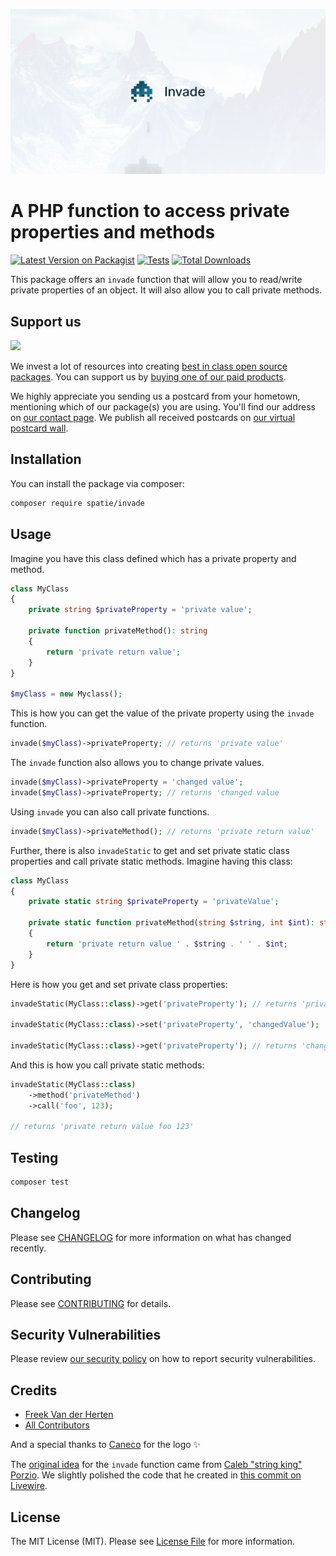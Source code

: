<p align="center"><img src="/art/socialcard.png" alt="Social Card of Invade"></p>

# A PHP function to access private properties and methods

[![Latest Version on Packagist](https://img.shields.io/packagist/v/spatie/invade.svg?style=flat-square)](https://packagist.org/packages/spatie/invade)
[![Tests](https://github.com/spatie/invade/actions/workflows/run-tests.yml/badge.svg?branch=main)](https://github.com/spatie/invade/actions/workflows/run-tests.yml)
[![Total Downloads](https://img.shields.io/packagist/dt/spatie/invade.svg?style=flat-square)](https://packagist.org/packages/spatie/invade)

This package offers an `invade` function that will allow you to read/write private properties of an object. It will also allow you to call private methods.

## Support us

[<img src="https://github-ads.s3.eu-central-1.amazonaws.com/invade.jpg?t=1" width="419px" />](https://spatie.be/github-ad-click/invade)

We invest a lot of resources into creating [best in class open source packages](https://spatie.be/open-source). You can support us by [buying one of our paid products](https://spatie.be/open-source/support-us).

We highly appreciate you sending us a postcard from your hometown, mentioning which of our package(s) you are using. You'll find our address on [our contact page](https://spatie.be/about-us). We publish all received postcards on [our virtual postcard wall](https://spatie.be/open-source/postcards).

## Installation

You can install the package via composer:

```bash
composer require spatie/invade
```

## Usage

Imagine you have this class defined which has a private property and method.

```php
class MyClass
{
    private string $privateProperty = 'private value';

    private function privateMethod(): string
    {
        return 'private return value';
    }
}

$myClass = new Myclass();
```

This is how you can get the value of the private property using the `invade` function.

```php
invade($myClass)->privateProperty; // returns 'private value'
```

The `invade` function also allows you to change private values.

```php
invade($myClass)->privateProperty = 'changed value';
invade($myClass)->privateProperty; // returns 'changed value
```

Using `invade` you can also call private functions.

```php
invade($myClass)->privateMethod(); // returns 'private return value'
```

Further, there is also `invadeStatic` to get and set private static class properties and call private static methods. Imagine having this class:

```php
class MyClass
{
    private static string $privateProperty = 'privateValue';

    private static function privateMethod(string $string, int $int): string
    {
        return 'private return value ' . $string . ' ' . $int;
    }
}
```

Here is how you get and set private class properties:

```php
invadeStatic(MyClass::class)->get('privateProperty'); // returns 'private value'

invadeStatic(MyClass::class)->set('privateProperty', 'changedValue');

invadeStatic(MyClass::class)->get('privateProperty'); // returns 'changedValue'
```

And this is how you call private static methods:

```php
invadeStatic(MyClass::class)
    ->method('privateMethod')
    ->call('foo', 123);

// returns 'private return value foo 123'
```

## Testing

```bash
composer test
```

## Changelog

Please see [CHANGELOG](CHANGELOG.md) for more information on what has changed recently.

## Contributing

Please see [CONTRIBUTING](https://github.com/spatie/.github/blob/main/CONTRIBUTING.md) for details.

## Security Vulnerabilities

Please review [our security policy](../../security/policy) on how to report security vulnerabilities.

## Credits

- [Freek Van der Herten](https://github.com/spatie)
- [All Contributors](../../contributors)

And a special thanks to [Caneco](https://twitter.com/caneco) for the logo ✨

The [original idea](https://twitter.com/calebporzio/status/1492141967404371968) for the `invade` function came from [Caleb "string king" Porzio](https://twitter.com/calebporzio). We slightly polished the code that he created in [this commit on Livewire](https://github.com/livewire/livewire/pull/4649/files).

## License

The MIT License (MIT). Please see [License File](LICENSE.md) for more information.
